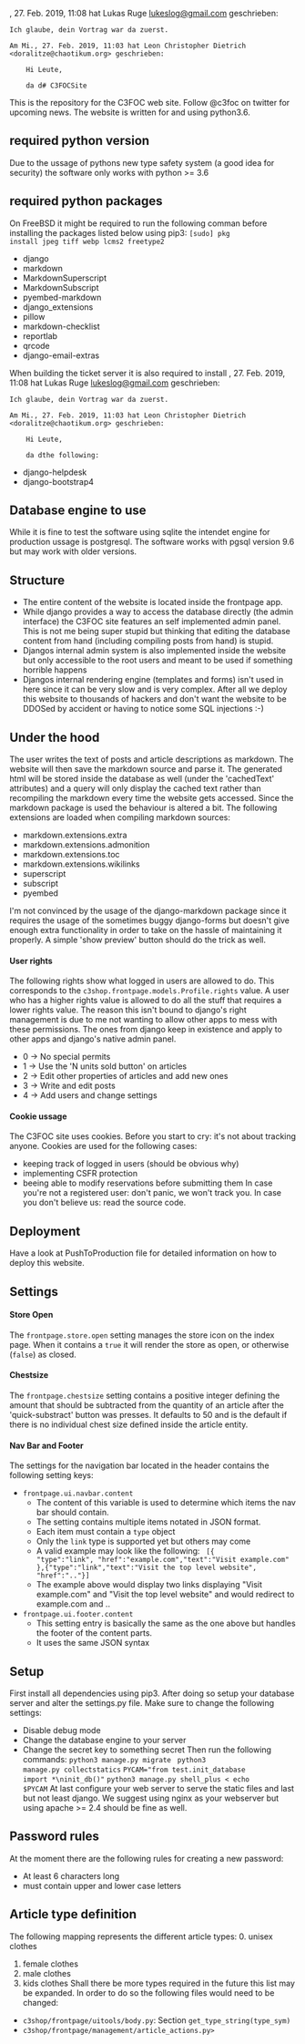 , 27. Feb. 2019, 11:08 hat Lukas Ruge <lukeslog@gmail.com> geschrieben:

    Ich glaube, dein Vortrag war da zuerst.

    Am Mi., 27. Feb. 2019, 11:03 hat Leon Christopher Dietrich <doralitze@chaotikum.org> geschrieben:

        Hi Leute,

        da d# C3FOCSite
This is the repository for the C3FOC web site. Follow @c3foc on twitter
for upcoming news. The website is written for and using python3.6.

## required python version
Due to the ussage of pythons new type safety system (a good idea for
security) the software only works with python >= 3.6

## required python packages
On FreeBSD it might be required to run the following comman before
installing the packages listed below using pip3:
<code>[sudo] pkg install jpeg tiff webp lcms2 freetype2</code>
 * django
 * markdown
 * MarkdownSuperscript
 * MarkdownSubscript
 * pyembed-markdown
 * django_extensions
 * pillow
 * markdown-checklist
 * reportlab
 * qrcode
 * django-email-extras

When building the ticket server it is also required to install
, 27. Feb. 2019, 11:08 hat Lukas Ruge <lukeslog@gmail.com> geschrieben:

    Ich glaube, dein Vortrag war da zuerst.

    Am Mi., 27. Feb. 2019, 11:03 hat Leon Christopher Dietrich <doralitze@chaotikum.org> geschrieben:

        Hi Leute,

        da dthe following:
 * django-helpdesk
 * django-bootstrap4

## Database engine to use
While it is fine to test the software using sqlite the intendet engine
for production ussage is postgresql. The software works with pgsql
version 9.6 but may work with older versions.

## Structure

 * The entire content of the website is located inside the
   frontpage app.
 * While django provides a way to access the database directly (the
   admin interface) the C3FOC site features an self implemented admin
   panel. This is not me being super stupid but thinking that editing
   the database content from hand (including compiling posts from hand)
   is stupid.
 * Djangos internal admin system is also implemented inside the website
   but only accessible to the root users and meant to be used if
   something horrible happens
 * Djangos internal rendering engine (templates and forms) isn't used in
   here since it can be very slow and is very complex. After all we deploy
   this website to thousands of hackers and don't want the website to be
   DDOSed by accident or having to notice some SQL injections :-)

## Under the hood

The user writes the text of posts and article descriptions as markdown.
The website will then save the markdown source and parse it. The generated
html will be stored inside the database as well (under the 'cachedText'
attributes) and a query will only display the cached text rather than
recompiling the markdown every time the website gets accessed. Since the
markdown package is used the behaviour is altered a bit. The following
extensions are loaded when compiling markdown sources:

* markdown.extensions.extra
* markdown.extensions.admonition
* markdown.extensions.toc
* markdown.extensions.wikilinks
* superscript
* subscript
* pyembed

I'm not convinced by the usage of the django-markdown package since it
requires the usage of the sometimes buggy django-forms but doesn't give
enough extra functionality in order to take on the hassle of maintaining
it properly. A simple 'show preview' button should do the trick as well.

#### User rights

The following rights show what logged in users are allowed to do. This
corresponds to the <code>c3shop.frontpage.models.Profile.rights</code>
value. A user who has a higher rights value is allowed to do all the
stuff that requires a lower rights value. The reason this isn't bound to
django's right management is due to me not wanting to allow other apps
to mess with these permissions. The ones from django keep in existence
and apply to other apps and django's native admin panel.

* 0 -> No special permits
* 1 -> Use the 'N units sold button' on articles
* 2 -> Edit other properties of articles and add new ones
* 3 -> Write and edit posts
* 4 -> Add users and change settings

#### Cookie ussage
The C3FOC site uses cookies. Before you start to cry: it's not about
tracking anyone. Cookies are used for the following cases:
 * keeping track of logged in users (should be obvious why)
 * implementing CSFR protection
 * beeing able to modify reservations before submitting them
In case you're not a registered user: don't panic, we won't track you.
In case you don't believe us: read the source code.

## Deployment

Have a look at PushToProduction file for detailed information on how to
deploy this website.

## Settings
#### Store Open
The <code>frontpage.store.open</code> setting manages the store icon
on the index page. When it contains a <code>true</code> it will render
the store as open, or otherwise (<code>false</code>) as closed.
#### Chestsize
The <code>frontpage.chestsize</code> setting contains a positive integer
defining the amount that should be subtracted from the quantity of an
article after the 'quick-substract' button was presses. It defaults to
50 and is the default if there is no individual chest size defined inside
the article entity.
#### Nav Bar and Footer
The settings for the navigation bar located in the header contains the
following setting keys:
* <code>frontpage.ui.navbar.content</code>
    - The content of this variable is used to determine which items the
      nav bar should contain.
    - The setting contains multiple items notated in JSON format.
    - Each item must contain a <code>type</code> object
    - Only the <code>link</code> type is supported yet but others may
      come
    - A valid example may look like the following:
        <code>
        [{
            "type":"link",
            "href":"example.com","text":"Visit example.com"
        },{"type":"link","text":"Visit the top level website",
        "href":".."}]
        </code>
    - The example above would display two links displaying "Visit
    example.com" and "Visit the top level website" and would redirect to
    example.com and ..
* <code>frontpage.ui.footer.content</code>
    - This setting entry is basically the same as the one above but
      handles the footer of the content parts.
    - It uses the same JSON syntax

## Setup
First install all dependencies using pip3. After doing so setup your
database server and alter the settings.py file. Make sure to change
the following settings:
 * Disable debug mode
 * Change the database engine to your server
 * Change the secret key to something secret
Then run the following commands:
<code>python3 manage.py migrate </code>
<code>python3 manage.py collectstatics</code>
<code>PYCAM="from test.init_database import *\ninit_db()"</code>
<code>python3 manage.py shell_plus < echo $PYCAM</code>
At last configure your web server to serve the static files and last
but not least django. We suggest using nginx as your webserver but
using apache >= 2.4 should be fine as well.

## Password rules
At the moment there are the following rules for creating a new password:
 * At least 6 characters long
 * must contain upper and lower case letters

## Article type definition
The following mapping represents the different article types:
 0. unisex clothes
 1. female clothes
 2. male clothes
 3. kids clothes
Shall there be more types required in the future this list may be
expanded. In order to do so the following files would need to be changed:
 * <code>c3shop/frontpage/uitools/body.py</code>: Section <code>get_type_string(type_sym)</code>
 * <code>c3shop/frontpage/management/article_actions.py></code>

